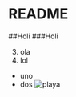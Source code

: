 # README
##Holi
###Holi

3. ola
4. lol
  * uno
  * dos
![playa](https://estaticos.muyinteresante.es/media/cache/1140x_thumb/uploads/images/gallery/59c4f5655bafe82c692a7052/gato-marron_0.jpg)
